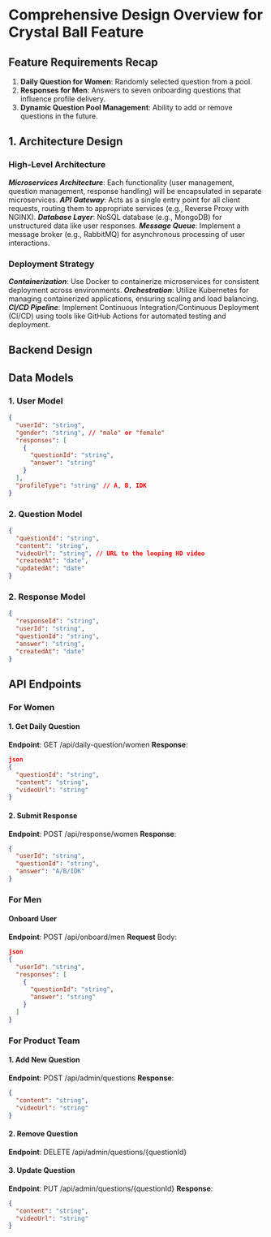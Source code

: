 # Comprehensive Design Overview for Crystal Ball Feature

## Feature Requirements Recap
1. **Daily Question for Women**: Randomly selected question from a pool.
2. **Responses for Men**: Answers to seven onboarding questions that influence profile delivery.
3. **Dynamic Question Pool Management**: Ability to add or remove questions in the future.

## 1. Architecture Design

### High-Level Architecture
***Microservices Architecture***: Each functionality (user management, question management, response handling) will be encapsulated in separate microservices.
***API Gateway***: Acts as a single entry point for all client requests, routing them to appropriate services (e.g., Reverse Proxy with NGINX).
***Database Layer***: NoSQL database (e.g., MongoDB) for unstructured data like user responses.
***Message Queue***: Implement a message broker (e.g., RabbitMQ) for asynchronous processing of user interactions.

### Deployment Strategy
***Containerization***: Use Docker to containerize microservices for consistent deployment across environments.
***Orchestration***: Utilize Kubernetes for managing containerized applications, ensuring scaling and load balancing.
***CI/CD Pipeline***: Implement Continuous Integration/Continuous Deployment (CI/CD) using tools like GitHub Actions for automated testing and deployment.

## Backend Design
## Data Models

### 1. User Model
```json
{
  "userId": "string",
  "gender": "string", // "male" or "female"
  "responses": [
    {
      "questionId": "string",
      "answer": "string"
    }
  ],
  "profileType": "string" // A, B, IDK
}
```
### 2. Question Model
```json
{
  "questionId": "string",
  "content": "string",
  "videoUrl": "string", // URL to the looping HD video
  "createdAt": "date",
  "updatedAt": "date"
}
```

### 2. Response Model
```json
{
  "responseId": "string",
  "userId": "string",
  "questionId": "string",
  "answer": "string",
  "createdAt": "date"
}
```
## API Endpoints
### For Women

#### 1. Get Daily Question
**Endpoint**: GET /api/daily-question/women
**Response**:
```json
json
{
  "questionId": "string",
  "content": "string",
  "videoUrl": "string"
}
```
#### 2. Submit Response
**Endpoint**: POST /api/response/women
**Response**:
```json
{
  "userId": "string",
  "questionId": "string",
  "answer": "A/B/IDK"
}
```

### For Men
#### Onboard User
**Endpoint**: POST /api/onboard/men
**Request** Body:
```json
json
{
  "userId": "string",
  "responses": [
    {
      "questionId": "string",
      "answer": "string"
    }
  ]
}
```

### For Product Team

#### 1. Add New Question
**Endpoint**: POST /api/admin/questions
**Response**:
```json
{
  "content": "string",
  "videoUrl": "string"
}
```
#### 2. Remove Question
**Endpoint**: DELETE /api/admin/questions/{questionId}

#### 3. Update Question
**Endpoint**: PUT /api/admin/questions/{questionId}
**Response**:
```json
{
  "content": "string",
  "videoUrl": "string"
}
```

